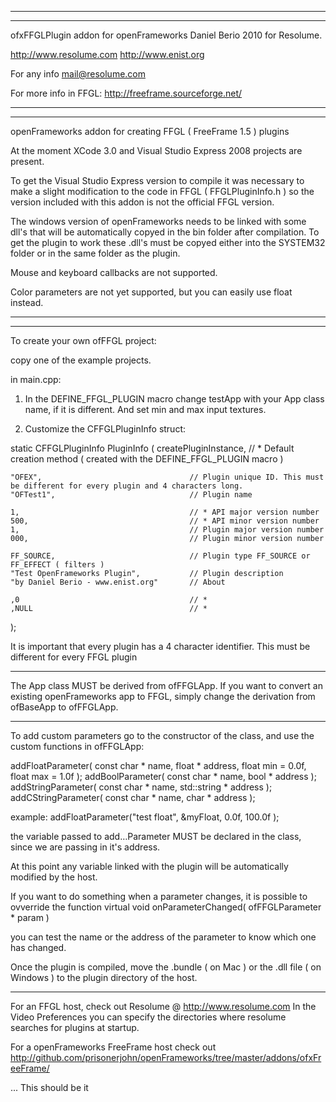 ------------------------------------------------------------------------------------------------
------------------------------------------------------------------------------------------------

ofxFFGLPlugin addon for openFrameworks
Daniel Berio 2010
for Resolume.

http://www.resolume.com
http://www.enist.org

For any info
mail@resolume.com



For more info in FFGL:
http://freeframe.sourceforge.net/


------------------------------------------------------------------------------------------------
------------------------------------------------------------------------------------------------


openFrameworks addon for creating FFGL ( FreeFrame 1.5 ) plugins

At the moment XCode 3.0 and Visual Studio Express 2008 projects are present.

To get the Visual Studio Express version to compile it was necessary to make a slight modification to the code in FFGL ( FFGLPluginInfo.h )
so the version included with this addon is not the official FFGL version.

The windows version of openFrameworks needs to be linked with some dll's that will be automatically copyed in the bin folder after compilation.
To get the plugin to work these .dll's must be copyed either into the SYSTEM32 folder or in the same folder as the plugin.


Mouse and keyboard callbacks are not supported.

Color parameters are not yet supported, but you can easily use float instead.


------------------------------------------------------------------------------------------------
------------------------------------------------------------------------------------------------

To create your own ofFFGL project:

copy one of the example projects.

in main.cpp:
1)	In the DEFINE_FFGL_PLUGIN macro 
	change testApp with your App class name, if it is different.
	And set min and max input textures.
	
2)  Customize the CFFGLPluginInfo struct:

static CFFGLPluginInfo PluginInfo (
	createPluginInstance,					// * Default creation method ( created with the DEFINE_FFGL_PLUGIN macro )
	
	"OFEX",									// Plugin unique ID. This must be different for every plugin and 4 characters long.
	"OFTest1",								// Plugin name
	
	1,										// * API major version number
	500,									// * API minor version number
	1,										// Plugin major version number
	000,									// Plugin minor version number
	
	FF_SOURCE,								// Plugin type FF_SOURCE or FF_EFFECT ( filters ) 
	"Test OpenFrameworks Plugin",			// Plugin description
	"by Daniel Berio - www.enist.org"		// About
	
	,0										// *
	,NULL									// *
);

It is important that every plugin has a 4 character identifier. This must be different for every FFGL plugin


------------------------------------------------------------------------------------------------


The App class MUST be derived from ofFFGLApp.
If you want to convert an existing openFrameworks app to FFGL, simply change the derivation from ofBaseApp to ofFFGLApp.


------------------------------------------------------------------------------------------------


To add custom parameters go to the constructor of the class, and use the custom functions in ofFFGLApp:

addFloatParameter( const char * name, float * address, float min = 0.0f, float max = 1.0f );
addBoolParameter( const char * name, bool * address );
addStringParameter( const char * name, std::string * address );
addCStringParameter( const char * name, char * address );

example:
	addFloatParameter("test float", &myFloat, 0.0f, 100.0f );

the variable passed to add…Parameter MUST be declared in the class, since we are passing in it's address.

At this point any variable linked with the plugin will be automatically modified by the host.



If you want to do something when a parameter changes, it is possible to ovverride the function 
	virtual void onParameterChanged( ofFFGLParameter * param )
	
you can test the name or the address of the parameter to know which one has changed.
	

Once the plugin is compiled, move the .bundle ( on Mac ) or the .dll file ( on Windows ) to the plugin directory of the host.

-------------------------------------------------------------------------------------------------

For an FFGL host, check out Resolume @ http://www.resolume.com
In the Video Preferences you can specify the directories where resolume searches for plugins at startup.

For a openFrameworks FreeFrame host check out 
http://github.com/prisonerjohn/openFrameworks/tree/master/addons/ofxFreeFrame/


... This should be it


	